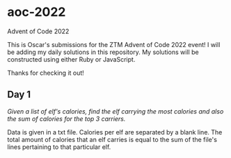 # aoc-2022
Advent of Code 2022

This is Oscar's submissions for the ZTM Advent of Code 2022 event! I will be adding my daily solutions in this repository. My solutions will be constructed using either Ruby or JavaScript.

Thanks for checking it out!

## Day 1

*Given a list of elf's calories, find the elf carrying the most calories and also the sum of calories for the top 3 carriers.*

Data is given in a txt file. Calories per elf are separated by a blank line. The total amount of calories that an elf carries is equal to the sum of the file's lines pertaining to that particular elf.
